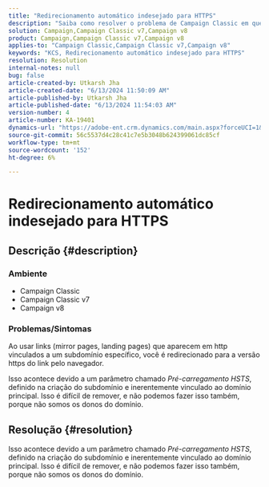```yaml
---
title: "Redirecionamento automático indesejado para HTTPS"
description: "Saiba como resolver o problema de Campaign Classic em que os links aparecem em http vinculados a um subdomínio."
solution: Campaign,Campaign Classic v7,Campaign v8
product: Campaign,Campaign Classic v7,Campaign v8
applies-to: "Campaign Classic,Campaign Classic v7,Campaign v8"
keywords: "KCS, Redirecionamento automático indesejado para HTTPS"
resolution: Resolution
internal-notes: null
bug: false
article-created-by: Utkarsh Jha
article-created-date: "6/13/2024 11:50:09 AM"
article-published-by: Utkarsh Jha
article-published-date: "6/13/2024 11:54:03 AM"
version-number: 4
article-number: KA-19401
dynamics-url: "https://adobe-ent.crm.dynamics.com/main.aspx?forceUCI=1&pagetype=entityrecord&etn=knowledgearticle&id=96f9ba0f-7b29-ef11-840a-00224808decd"
source-git-commit: 56c5537d4c28c41c7e5b3048b624399061dc85cf
workflow-type: tm+mt
source-wordcount: '152'
ht-degree: 6%

---
```


# Redirecionamento automático indesejado para HTTPS

## Descrição {#description}


### Ambiente

- Campaign Classic
- Campaign Classic v7
- Campaign v8


### Problemas/Sintomas

Ao usar links (mirror pages, landing pages) que aparecem em http vinculados a um subdomínio específico, você é redirecionado para a versão https do link pelo navegador.

Isso acontece devido a um parâmetro chamado *Pré-carregamento HSTS*, definido na criação do subdomínio e inerentemente vinculado ao domínio principal. Isso é difícil de remover, e não podemos fazer isso também, porque não somos os donos do domínio.


## Resolução {#resolution}


Isso acontece devido a um parâmetro chamado *Pré-carregamento HSTS*, definido na criação do subdomínio e inerentemente vinculado ao domínio principal. Isso é difícil de remover, e não podemos fazer isso também, porque não somos os donos do domínio.

